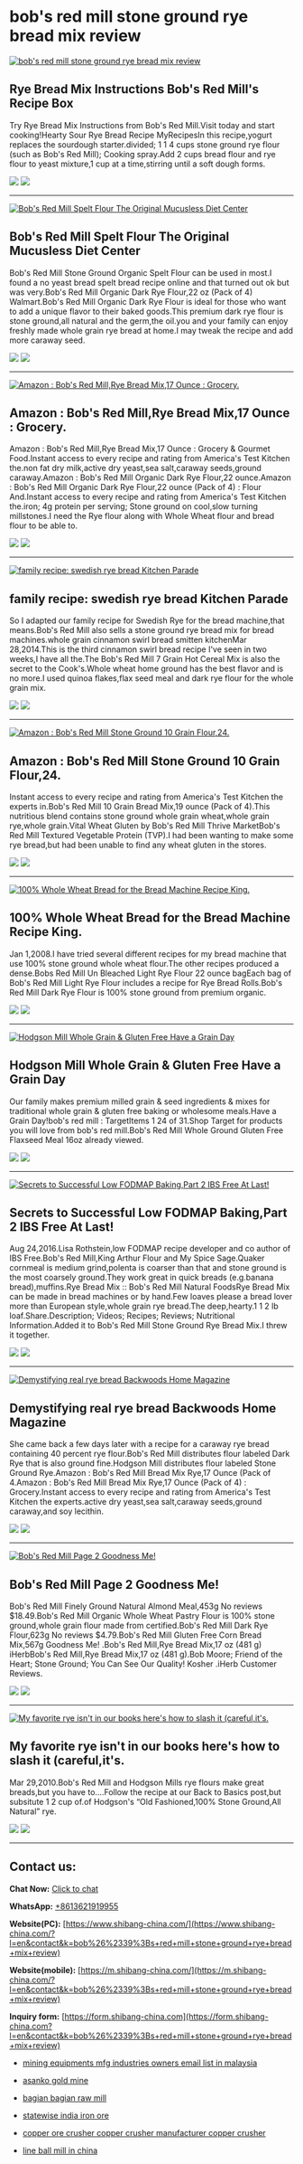 # bob&#39;s red mill stone ground rye bread mix review

<a href="https://swt.shibang-china.com/?l=en&img&k=bob%26%2339%3Bs+red+mill+stone+ground+rye+bread+mix+review" target="_blank">![bob&#39;s red mill stone ground rye bread mix review](http://static.shibang-china.com/all-800x300/1286.jpg)</a>

## Rye Bread Mix Instructions Bob&#39;s Red Mill&#39;s Recipe Box
Try Rye Bread Mix Instructions from Bob&#39;s Red Mill.Visit today and start cooking!Hearty Sour Rye Bread Recipe MyRecipesIn this recipe,yogurt replaces the sourdough starter.divided; 1 1 4 cups stone ground rye flour (such as Bob&#39;s Red Mill); Cooking spray.Add 2 cups bread flour and rye flour to yeast mixture,1 cup at a time,stirring until a soft dough forms.


<a href="https://whatsapp.shibangsoft.com/WhatsApp.php" target="_blank" title="WhatsApp">![](http://static.shibang-china.com/icon/whatsapp.png)</a> <a href="https://swt.shibang-china.com/?l=en&icon&k=bob%26%2339%3Bs+red+mill+stone+ground+rye+bread+mix+review" target="_blank">![](http://static.shibang-china.com/icon/chat-en.png)</a>

---

<a href="https://swt.shibang-china.com/?l=en&img&k=bob%26%2339%3Bs+red+mill+stone+ground+rye+bread+mix+review" target="_blank">![Bob&#39;s Red Mill Spelt Flour The Original Mucusless Diet Center](http://static.shibang-china.com/all-800x300/1097.jpg)</a>

## Bob&#39;s Red Mill Spelt Flour The Original Mucusless Diet Center
Bob&#39;s Red Mill Stone Ground Organic Spelt Flour can be used in most.I found a no yeast bread spelt bread recipe online and that turned out ok but was very.Bob&#39;s Red Mill Organic Dark Rye Flour,22 oz (Pack of 4) Walmart.Bob&#39;s Red Mill Organic Dark Rye Flour is ideal for those who want to add a unique flavor to their baked goods.This premium dark rye flour is stone ground,all natural and the germ,the oil.you and your family can enjoy freshly made whole grain rye bread at home.I may tweak the recipe and add more caraway seed.


<a href="https://whatsapp.shibangsoft.com/WhatsApp.php" target="_blank" title="WhatsApp">![](http://static.shibang-china.com/icon/whatsapp.png)</a> <a href="https://swt.shibang-china.com/?l=en&icon&k=bob%26%2339%3Bs+red+mill+stone+ground+rye+bread+mix+review" target="_blank">![](http://static.shibang-china.com/icon/chat-en.png)</a>

---

<a href="https://swt.shibang-china.com/?l=en&img&k=bob%26%2339%3Bs+red+mill+stone+ground+rye+bread+mix+review" target="_blank">![Amazon : Bob&#39;s Red Mill,Rye Bread Mix,17 Ounce : Grocery.](http://static.shibang-china.com/all-800x300/196.jpg)</a>

## Amazon : Bob&#39;s Red Mill,Rye Bread Mix,17 Ounce : Grocery.
Amazon : Bob&#39;s Red Mill,Rye Bread Mix,17 Ounce : Grocery &amp; Gourmet Food.Instant access to every recipe and rating from America&#39;s Test Kitchen the.non fat dry milk,active dry yeast,sea salt,caraway seeds,ground caraway.Amazon : Bob&#39;s Red Mill Organic Dark Rye Flour,22 ounce.Amazon : Bob&#39;s Red Mill Organic Dark Rye Flour,22 ounce (Pack of 4) : Flour And.Instant access to every recipe and rating from America&#39;s Test Kitchen the.iron; 4g protein per serving; Stone ground on cool,slow turning millstones.I need the Rye flour along with Whole Wheat flour and bread flour to be able to.


<a href="https://whatsapp.shibangsoft.com/WhatsApp.php" target="_blank" title="WhatsApp">![](http://static.shibang-china.com/icon/whatsapp.png)</a> <a href="https://swt.shibang-china.com/?l=en&icon&k=bob%26%2339%3Bs+red+mill+stone+ground+rye+bread+mix+review" target="_blank">![](http://static.shibang-china.com/icon/chat-en.png)</a>

---

<a href="https://swt.shibang-china.com/?l=en&img&k=bob%26%2339%3Bs+red+mill+stone+ground+rye+bread+mix+review" target="_blank">![family recipe: swedish rye bread Kitchen Parade](http://static.shibang-china.com/all-800x300/385.jpg)</a>

## family recipe: swedish rye bread Kitchen Parade
So I adapted our family recipe for Swedish Rye for the bread machine,that means.Bob&#39;s Red Mill also sells a stone ground rye bread mix for bread machines.whole grain cinnamon swirl bread smitten kitchenMar 28,2014.This is the third cinnamon swirl bread recipe I&#39;ve seen in two weeks,I have all the.The Bob&#39;s Red Mill 7 Grain Hot Cereal Mix is also the secret to the Cook&#39;s.Whole wheat home ground has the best flavor and is no more.I used quinoa flakes,flax seed meal and dark rye flour for the whole grain mix.


<a href="https://whatsapp.shibangsoft.com/WhatsApp.php" target="_blank" title="WhatsApp">![](http://static.shibang-china.com/icon/whatsapp.png)</a> <a href="https://swt.shibang-china.com/?l=en&icon&k=bob%26%2339%3Bs+red+mill+stone+ground+rye+bread+mix+review" target="_blank">![](http://static.shibang-china.com/icon/chat-en.png)</a>

---

<a href="https://swt.shibang-china.com/?l=en&img&k=bob%26%2339%3Bs+red+mill+stone+ground+rye+bread+mix+review" target="_blank">![Amazon : Bob&#39;s Red Mill Stone Ground 10 Grain Flour,24.](http://static.shibang-china.com/all-800x300/483.jpg)</a>

## Amazon : Bob&#39;s Red Mill Stone Ground 10 Grain Flour,24.
Instant access to every recipe and rating from America&#39;s Test Kitchen the experts in.Bob&#39;s Red Mill 10 Grain Bread Mix,19 ounce (Pack of 4).This nutritious blend contains stone ground whole grain wheat,whole grain rye,whole grain.Vital Wheat Gluten by Bob&#39;s Red Mill Thrive MarketBob&#39;s Red Mill Textured Vegetable Protein (TVP).I had been wanting to make some rye bread,but had been unable to find any wheat gluten in the stores.


<a href="https://whatsapp.shibangsoft.com/WhatsApp.php" target="_blank" title="WhatsApp">![](http://static.shibang-china.com/icon/whatsapp.png)</a> <a href="https://swt.shibang-china.com/?l=en&icon&k=bob%26%2339%3Bs+red+mill+stone+ground+rye+bread+mix+review" target="_blank">![](http://static.shibang-china.com/icon/chat-en.png)</a>

---

<a href="https://swt.shibang-china.com/?l=en&img&k=bob%26%2339%3Bs+red+mill+stone+ground+rye+bread+mix+review" target="_blank">![100% Whole Wheat Bread for the Bread Machine Recipe King.](http://static.shibang-china.com/all-800x300/1243.jpg)</a>

## 100% Whole Wheat Bread for the Bread Machine Recipe King.
Jan 1,2008.I have tried several different recipes for my bread machine that use 100% stone ground whole wheat flour.The other recipes produced a dense.Bobs Red Mill Un Bleached Light Rye Flour 22 ounce bagEach bag of Bob&#39;s Red Mill Light Rye Flour includes a recipe for Rye Bread Rolls.Bob&#39;s Red Mill Dark Rye Flour is 100% stone ground from premium organic.


<a href="https://whatsapp.shibangsoft.com/WhatsApp.php" target="_blank" title="WhatsApp">![](http://static.shibang-china.com/icon/whatsapp.png)</a> <a href="https://swt.shibang-china.com/?l=en&icon&k=bob%26%2339%3Bs+red+mill+stone+ground+rye+bread+mix+review" target="_blank">![](http://static.shibang-china.com/icon/chat-en.png)</a>

---

<a href="https://swt.shibang-china.com/?l=en&img&k=bob%26%2339%3Bs+red+mill+stone+ground+rye+bread+mix+review" target="_blank">![Hodgson Mill Whole Grain &amp; Gluten Free Have a Grain Day](http://static.shibang-china.com/all-800x300/876.jpg)</a>

## Hodgson Mill Whole Grain &amp; Gluten Free Have a Grain Day
Our family makes premium milled grain &amp; seed ingredients &amp; mixes for traditional whole grain &amp; gluten free baking or wholesome meals.Have a Grain Day!bob&#39;s red mill : TargetItems 1 24 of 31.Shop Target for products you will love from bob&#39;s red mill.Bob&#39;s Red Mill Whole Ground Gluten Free Flaxseed Meal 16oz already viewed.


<a href="https://whatsapp.shibangsoft.com/WhatsApp.php" target="_blank" title="WhatsApp">![](http://static.shibang-china.com/icon/whatsapp.png)</a> <a href="https://swt.shibang-china.com/?l=en&icon&k=bob%26%2339%3Bs+red+mill+stone+ground+rye+bread+mix+review" target="_blank">![](http://static.shibang-china.com/icon/chat-en.png)</a>

---

<a href="https://swt.shibang-china.com/?l=en&img&k=bob%26%2339%3Bs+red+mill+stone+ground+rye+bread+mix+review" target="_blank">![Secrets to Successful Low FODMAP Baking,Part 2 IBS Free At Last!](http://static.shibang-china.com/all-800x300/1499.jpg)</a>

## Secrets to Successful Low FODMAP Baking,Part 2 IBS Free At Last!
Aug 24,2016.Lisa Rothstein,low FODMAP recipe developer and co author of IBS Free.Bob&#39;s Red Mill,King Arthur Flour and My Spice Sage.Quaker cornmeal is medium grind,polenta is coarser than that and stone ground is the most coarsely ground.They work great in quick breads (e.g.banana bread),muffins.Rye Bread Mix :: Bob&#39;s Red Mill Natural FoodsRye Bread Mix can be made in bread machines or by hand.Few loaves please a bread lover more than European style,whole grain rye bread.The deep,hearty.1 1 2 lb loaf.Share.Description; Videos; Recipes; Reviews; Nutritional Information.Added it to Bob&#39;s Red Mill Stone Ground Rye Bread Mix.I threw it together.


<a href="https://whatsapp.shibangsoft.com/WhatsApp.php" target="_blank" title="WhatsApp">![](http://static.shibang-china.com/icon/whatsapp.png)</a> <a href="https://swt.shibang-china.com/?l=en&icon&k=bob%26%2339%3Bs+red+mill+stone+ground+rye+bread+mix+review" target="_blank">![](http://static.shibang-china.com/icon/chat-en.png)</a>

---

<a href="https://swt.shibang-china.com/?l=en&img&k=bob%26%2339%3Bs+red+mill+stone+ground+rye+bread+mix+review" target="_blank">![Demystifying real rye bread Backwoods Home Magazine](http://static.shibang-china.com/all-800x300/641.jpg)</a>

## Demystifying real rye bread Backwoods Home Magazine
She came back a few days later with a recipe for a caraway rye bread containing 40 percent rye flour.Bob&#39;s Red Mill distributes flour labeled Dark Rye that is also ground fine.Hodgson Mill distributes flour labeled Stone Ground Rye.Amazon : Bob&#39;s Red Mill Bread Mix Rye,17 Ounce (Pack of 4.Amazon : Bob&#39;s Red Mill Bread Mix Rye,17 Ounce (Pack of 4) : Grocery.Instant access to every recipe and rating from America&#39;s Test Kitchen the experts.active dry yeast,sea salt,caraway seeds,ground caraway,and soy lecithin.


<a href="https://whatsapp.shibangsoft.com/WhatsApp.php" target="_blank" title="WhatsApp">![](http://static.shibang-china.com/icon/whatsapp.png)</a> <a href="https://swt.shibang-china.com/?l=en&icon&k=bob%26%2339%3Bs+red+mill+stone+ground+rye+bread+mix+review" target="_blank">![](http://static.shibang-china.com/icon/chat-en.png)</a>

---

<a href="https://swt.shibang-china.com/?l=en&img&k=bob%26%2339%3Bs+red+mill+stone+ground+rye+bread+mix+review" target="_blank">![Bob&#39;s Red Mill Page 2 Goodness Me!](http://static.shibang-china.com/all-800x300/726.jpg)</a>

## Bob&#39;s Red Mill Page 2 Goodness Me!
Bob&#39;s Red Mill Finely Ground Natural Almond Meal,453g No reviews $18.49.Bob&#39;s Red Mill Organic Whole Wheat Pastry Flour is 100% stone ground,whole grain flour made from certified.Bob&#39;s Red Mill Dark Rye Flour,623g No reviews $4.79.Bob&#39;s Red Mill Gluten Free Corn Bread Mix,567g Goodness Me! .Bob&#39;s Red Mill,Rye Bread Mix,17 oz (481 g) iHerbBob&#39;s Red Mill,Rye Bread Mix,17 oz (481 g).Bob Moore; Friend of the Heart; Stone Ground; You Can See Our Quality! Kosher .iHerb Customer Reviews.


<a href="https://whatsapp.shibangsoft.com/WhatsApp.php" target="_blank" title="WhatsApp">![](http://static.shibang-china.com/icon/whatsapp.png)</a> <a href="https://swt.shibang-china.com/?l=en&icon&k=bob%26%2339%3Bs+red+mill+stone+ground+rye+bread+mix+review" target="_blank">![](http://static.shibang-china.com/icon/chat-en.png)</a>

---

<a href="https://swt.shibang-china.com/?l=en&img&k=bob%26%2339%3Bs+red+mill+stone+ground+rye+bread+mix+review" target="_blank">![My favorite rye isn&#39;t in our books here&#39;s how to slash it (careful,it&#39;s.](http://static.shibang-china.com/all-800x300/958.jpg)</a>

## My favorite rye isn&#39;t in our books here&#39;s how to slash it (careful,it&#39;s.
Mar 29,2010.Bob&#39;s Red Mill and Hodgson Mills rye flours make great breads,but you have to….Follow the recipe at our Back to Basics post,but subsitute 1 2 cup of.of Hodgson&#39;s “Old Fashioned,100% Stone Ground,All Natural” rye.

<a href="https://whatsapp.shibangsoft.com/WhatsApp.php" target="_blank" title="WhatsApp">![](http://static.shibang-china.com/icon/whatsapp.png)</a> <a href="https://swt.shibang-china.com/?l=en&icon&k=bob%26%2339%3Bs+red+mill+stone+ground+rye+bread+mix+review" target="_blank">![](http://static.shibang-china.com/icon/chat-en.png)</a>

---
## Contact us:

**Chat Now:** [Click to chat](https://swt.shibang-china.com?l=en&contact&k=bob%26%2339%3Bs+red+mill+stone+ground+rye+bread+mix+review)

**WhatsApp:**  [+8613621919955](https://whatsapp.shibangsoft.com/WhatsApp.php)

**Website(PC):** [https://www.shibang-china.com/](https://www.shibang-china.com/?l=en&contact&k=bob%26%2339%3Bs+red+mill+stone+ground+rye+bread+mix+review)

**Website(mobile):** [https://m.shibang-china.com/](https://m.shibang-china.com/?l=en&contact&k=bob%26%2339%3Bs+red+mill+stone+ground+rye+bread+mix+review)

**Inquiry form:** [https://form.shibang-china.com](https://form.shibang-china.com?l=en&contact&k=bob%26%2339%3Bs+red+mill+stone+ground+rye+bread+mix+review)

* [mining equipments mfg industries owners email list in malaysia](../133/mining%20equipments%20mfg%20industries%20owners%20email%20list%20in%20malaysia.md)

* [asanko gold mine](../131/asanko%20gold%20mine.md)

* [bagian bagian raw mill](../130/bagian%20bagian%20raw%20mill.md)

* [statewise india iron ore](../130/statewise%20india%20iron%20ore.md)

* [copper ore crusher copper crusher manufacturer copper crusher](../126/copper%20ore%20crusher%20copper%20crusher%20manufacturer%20copper%20crusher.md)

* [line ball mill in china](../132/line%20ball%20mill%20in%20china.md)